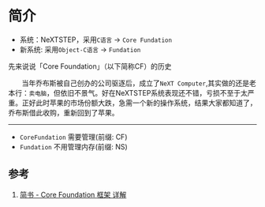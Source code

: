 # 简介

- 系统：NeXTSTEP，采用`C语言` -> `Core Fundation`
- 新系统: 采用`Object-C语言` -> `Fundation`

先来说说「Core Foundation」（以下简称CF）的历史

&nbsp;&nbsp;&nbsp;&nbsp;&nbsp;&nbsp;
当年乔布斯被自己创办的公司驱逐后，成立了`NeXT Computer`,其实做的还是老本行：`卖电脑`，但依旧不景气。好在NeXTSTEP系统表现还不错，亏损不至于太严重。正好此时苹果的市场份额大跌，急需一个新的操作系统，结果大家都知道了，乔布斯借此收购，重新回到了苹果。

<hr />

- `CoreFundation` 需要管理(前缀: CF)
- `Fundation` 不用管理内存(前缀: NS)

## 参考
1. [简书 - Core Foundation 框架 详解](https://www.jianshu.com/p/5c98ac2dab58)
